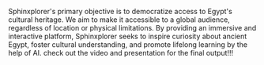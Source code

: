 Sphinxplorer's primary objective is to democratize access to Egypt's cultural heritage. We aim to make it accessible to a global audience, regardless of location or physical limitations. By providing an immersive and interactive platform, Sphinxplorer seeks to inspire curiosity about ancient Egypt, foster cultural understanding, and promote lifelong learning by the help of AI.
check out the video and presentation for the final output!!!
